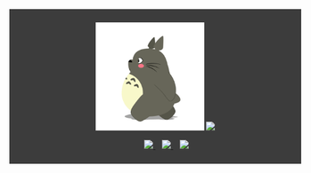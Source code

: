 <article style="display: block; background-color: #3c3c3c !important;padding: 10px !important;text-align: center !important; width: 100% !important;">
  <p style="background: #3c3c3c !important;">
    <img
      src="longmao.gif"
      height="195px" width="195px" />
    <picture>
        <source 
            srcset="https://github-readme-stats.vercel.app/api?username=ispace-top&show_icons=true&theme=dark"
            media="(prefers-color-scheme: dark)"/>
      <source
            srcset="https://github-readme-stats.vercel.app/api?username=ispace-top&show_icons=true"
            media="(prefers-color-scheme: light), (prefers-color-scheme: no-preference)"/>
      <img src="https://github-readme-stats.vercel.app/api?username=ispace-top&show_icons=true" />
  </picture>
</p>
  <p style="background: #3c3c3c !important; padding-left: 20px;">
      <a href="https://github.com/ispace-top" style="margin-left:20px">
        <img src="https://komarev.com/ghpvc/?username=ispace-top&color=brightgreen&label=👁%20Pageviews" />
      </a>&nbsp;&nbsp;
      <a href="https://www.isapce.top">
        <img src="https://img.shields.io/badge/📖%20Blog-www.ispacce.top-brightness.svg" />
      </a>&nbsp;&nbsp;
      <a href="mailto:wapedkj@sina.com">
        <img src="https://img.shields.io/badge/📮%20Email-wapedkj@sina.com-brightness.svg" />
      </a>
  </p>
</article>

